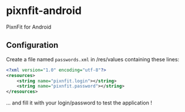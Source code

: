 # pixnfit-android
PixnFit for Android

## Configuration
Create a file named ```passwords.xml``` in /res/values containing these lines:
```xml
<?xml version="1.0" encoding="utf-8"?>
<resources>
    <string name="pixnfit.login"></string>
    <string name="pixnfit.password"></string>
</resources>
```
... and fill it with your login/password to test the application !